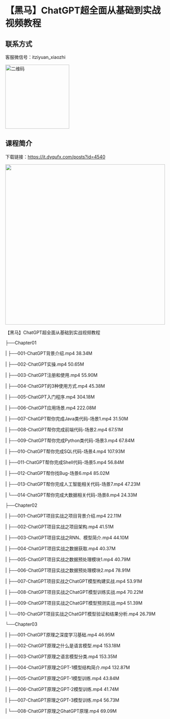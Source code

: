 # 【黑马】ChatGPT超全面从基础到实战视频教程

## 联系方式

客服微信号：itziyuan_xiaozhi

<img src="https://ziyuanyun.oss-cn-guangzhou.aliyuncs.com/common/20240614073449/666b82192834a.jpg" width="200" height="200" alt="二维码">

## 课程简介

下载链接：https://it.dyqufx.com/posts?id=4540

<img src="https://ziyuanyun.oss-cn-guangzhou.aliyuncs.com/yun/20241028073011/671ecd03b041a.jpg" width="500" alt="">

  

 【黑马】ChatGPT超全面从基础到实战视频教程

 ├──Chapter01

 | ├──001-ChatGPT背景介绍.mp4 38.34M

 | ├──002-ChatGPT实操.mp4 50.65M

 | ├──003-ChatGPT注册和使用.mp4 55.90M

 | ├──004-ChatGPT的3种使用方式.mp4 45.38M

 | ├──005-ChatGPT入门程序.mp4 304.18M

 | ├──006-ChatGPT应用场景.mp4 222.08M

 | ├──007-ChatGPT帮你完成Java类代码-场景1.mp4 31.50M

 | ├──008-ChatGPT帮你完成前端代码-场景2.mp4 67.51M

 | ├──009-ChatGPT帮你完成Python类代码-场景3.mp4 67.84M

 | ├──010-ChatGPT帮你完成SQL代码-场景4.mp4 107.93M

 | ├──011-ChatGPT帮你完成Shell代码-场景5.mp4 56.84M

 | ├──012-ChatGPT帮你找Bug-场景6.mp4 85.02M

 | ├──013-ChatGPT帮你完成人工智能相关代码-场景7.mp4 47.23M

 | └──014-ChatGPT帮你完成大数据相关代码-场景8.mp4 24.33M

 ├──Chapter02

 | ├──001-ChatGPT项目实战之项目背景介绍.mp4 22.11M

 | ├──002-ChatGPT项目实战之项目架构.mp4 41.51M

 | ├──003-ChatGPT项目实战之RNN、模型简介.mp4 44.10M

 | ├──004-ChatGPT项目实战之数据获取.mp4 40.37M

 | ├──005-ChatGPT项目实战之数据预处理模块1.mp4 40.79M

 | ├──006-ChatGPT项目实战之数据预处理模块2.mp4 78.91M

 | ├──007-ChatGPT项目实战之ChatGPT模型构建实战.mp4 53.91M

 | ├──008-ChatGPT项目实战之ChatGPT模型训练实战.mp4 70.22M

 | ├──009-ChatGPT项目实战之ChatGPT模型预测实战.mp4 51.39M

 | └──010-ChatGPT项目实战之ChatGPT模型验证和结果分析.mp4 26.79M

 └──Chapter03

 | ├──001-ChatGPT原理之深度学习基础.mp4 46.95M

 | ├──002-ChatGPT原理之什么是语言模型.mp4 153.18M

 | ├──003-ChatGPT原理之语言模型分类.mp4 153.35M

 | ├──004-ChatGPT原理之GPT-1模型结构简介.mp4 132.87M

 | ├──005-ChatGPT原理之GPT-1模型训练.mp4 43.84M

 | ├──006-ChatGPT原理之GPT-2模型训练.mp4 41.74M

 | ├──007-ChatGPT原理之GPT-3模型训练.mp4 56.73M

 | └──008-ChatGPT原理之GhatGPT原理.mp4 69.09M

  